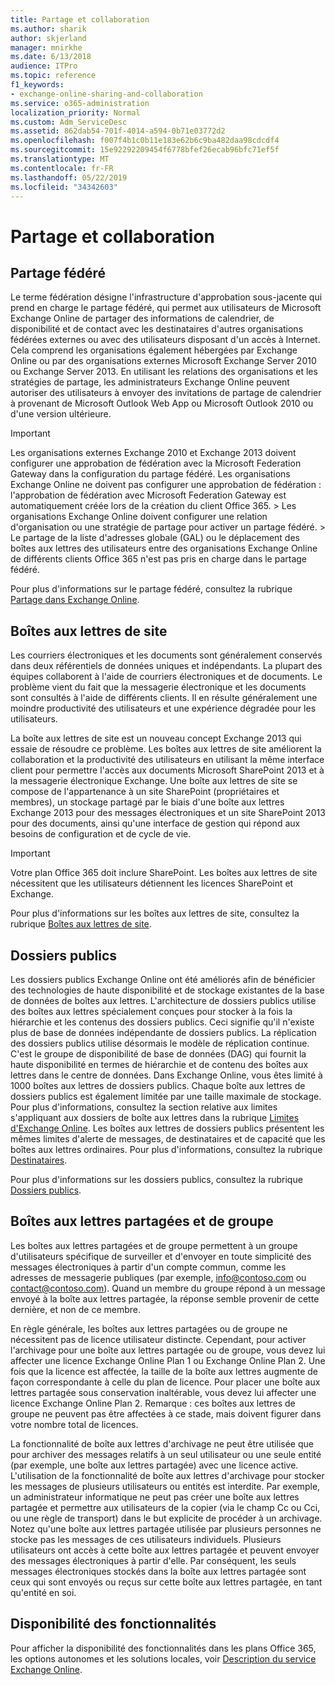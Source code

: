 ```yaml
---
title: Partage et collaboration
ms.author: sharik
author: skjerland
manager: mnirkhe
ms.date: 6/13/2018
audience: ITPro
ms.topic: reference
f1_keywords:
- exchange-online-sharing-and-collaboration
ms.service: o365-administration
localization_priority: Normal
ms.custom: Adm_ServiceDesc
ms.assetid: 862dab54-701f-4014-a594-0b71e03772d2
ms.openlocfilehash: f007f4b1c0b11e183e62b6c9ba482daa98cdcdf4
ms.sourcegitcommit: 15e92292209454f6778bfef26ecab96bfc71ef5f
ms.translationtype: MT
ms.contentlocale: fr-FR
ms.lasthandoff: 05/22/2019
ms.locfileid: "34342603"
---
```

# <a name="sharing-and-collaboration"></a>Partage et collaboration

## <a name="federated-sharing"></a>Partage fédéré

Le terme fédération désigne l'infrastructure d'approbation sous-jacente qui prend en charge le partage fédéré, qui permet aux utilisateurs de Microsoft Exchange Online de partager des informations de calendrier, de disponibilité et de contact avec les destinataires d'autres organisations fédérées externes ou avec des utilisateurs disposant d'un accès à Internet. Cela comprend les organisations également hébergées par Exchange Online ou par des organisations externes Microsoft Exchange Server 2010 ou Exchange Server 2013. En utilisant les relations des organisations et les stratégies de partage, les administrateurs Exchange Online peuvent autoriser des utilisateurs à envoyer des invitations de partage de calendrier à provenant de Microsoft Outlook Web App ou Microsoft Outlook 2010 ou d'une version ultérieure.
  
> [!IMPORTANT]
>  Les organisations externes Exchange 2010 et Exchange 2013 doivent configurer une approbation de fédération avec la Microsoft Federation Gateway dans la configuration du partage fédéré. Les organisations Exchange Online ne doivent pas configurer une approbation de fédération : l'approbation de fédération avec Microsoft Federation Gateway est automatiquement créée lors de la création du client Office 365. >  Les organisations Exchange Online doivent configurer une relation d'organisation ou une stratégie de partage pour activer un partage fédéré. >  Le partage de la liste d'adresses globale (GAL) ou le déplacement des boîtes aux lettres des utilisateurs entre des organisations Exchange Online de différents clients Office 365 n'est pas pris en charge dans le partage fédéré. 
  
Pour plus d'informations sur le partage fédéré, consultez la rubrique [Partage dans Exchange Online](https://go.microsoft.com/fwlink/p/?LinkId=271774).
  
## <a name="site-mailboxes"></a>Boîtes aux lettres de site

Les courriers électroniques et les documents sont généralement conservés dans deux référentiels de données uniques et indépendants. La plupart des équipes collaborent à l'aide de courriers électroniques et de documents. Le problème vient du fait que la messagerie électronique et les documents sont consultés à l'aide de différents clients. Il en résulte généralement une moindre productivité des utilisateurs et une expérience dégradée pour les utilisateurs.
  
La boîte aux lettres de site est un nouveau concept Exchange 2013 qui essaie de résoudre ce problème. Les boîtes aux lettres de site améliorent la collaboration et la productivité des utilisateurs en utilisant la même interface client pour permettre l'accès aux documents Microsoft SharePoint 2013 et à la messagerie électronique Exchange. Une boîte aux lettres de site se compose de l'appartenance à un site SharePoint (propriétaires et membres), un stockage partagé par le biais d'une boîte aux lettres Exchange 2013 pour des messages électroniques et un site SharePoint 2013 pour des documents, ainsi qu'une interface de gestion qui répond aux besoins de configuration et de cycle de vie.
  
> [!IMPORTANT]
> Votre plan Office 365 doit inclure SharePoint. Les boîtes aux lettres de site nécessitent que les utilisateurs détiennent les licences SharePoint et Exchange. 
  
Pour plus d'informations sur les boîtes aux lettres de site, consultez la rubrique [Boîtes aux lettres de site](https://go.microsoft.com/fwlink/p/?LinkId=271789).
  
## <a name="public-folders"></a>Dossiers publics

Les dossiers publics Exchange Online ont été améliorés afin de bénéficier des technologies de haute disponibilité et de stockage existantes de la base de données de boîtes aux lettres. L'architecture de dossiers publics utilise des boîtes aux lettres spécialement conçues pour stocker à la fois la hiérarchie et les contenus des dossiers publics. Ceci signifie qu'il n'existe plus de base de données indépendante de dossiers publics. La réplication des dossiers publics utilise désormais le modèle de réplication continue. C'est le groupe de disponibilité de base de données (DAG) qui fournit la haute disponibilité en termes de hiérarchie et de contenu des boîtes aux lettres dans le centre de données. Dans Exchange Online, vous êtes limité à 1000 boîtes aux lettres de dossiers publics. Chaque boîte aux lettres de dossiers publics est également limitée par une taille maximale de stockage. Pour plus d'informations, consultez la section relative aux limites s'appliquant aux dossiers de boîte aux lettres dans la rubrique [Limites d'Exchange Online](exchange-online-limits.md). Les boîtes aux lettres de dossiers publics présentent les mêmes limites d'alerte de messages, de destinataires et de capacité que les boîtes aux lettres ordinaires. Pour plus d'informations, consultez la rubrique [Destinataires](recipients.md). 
  
Pour plus d'informations sur les dossiers publics, consultez la rubrique [Dossiers publics](https://go.microsoft.com/fwlink/p/?LinkId=271790).
  
## <a name="group-and-shared-mailboxes"></a>Boîtes aux lettres partagées et de groupe

Les boîtes aux lettres partagées et de groupe permettent à un groupe d'utilisateurs spécifique de surveiller et d'envoyer en toute simplicité des messages électroniques à partir d'un compte commun, comme les adresses de messagerie publiques (par exemple, info@contoso.com ou contact@contoso.com). Quand un membre du groupe répond à un message envoyé à la boîte aux lettres partagée, la réponse semble provenir de cette dernière, et non de ce membre.
  
En règle générale, les boîtes aux lettres partagées ou de groupe ne nécessitent pas de licence utilisateur distincte. Cependant, pour activer l'archivage pour une boîte aux lettres partagée ou de groupe, vous devez lui affecter une licence Exchange Online Plan 1 ou Exchange Online Plan 2. Une fois que la licence est affectée, la taille de la boîte aux lettres augmente de façon correspondante à celle du plan de licence. Pour placer une boîte aux lettres partagée sous conservation inaltérable, vous devez lui affecter une licence Exchange Online Plan 2. Remarque : ces boîtes aux lettres de groupe ne peuvent pas être affectées à ce stade, mais doivent figurer dans votre nombre total de licences.
  
La fonctionnalité de boîte aux lettres d'archivage ne peut être utilisée que pour archiver des messages relatifs à un seul utilisateur ou une seule entité (par exemple, une boîte aux lettres partagée) avec une licence active. L'utilisation de la fonctionnalité de boîte aux lettres d'archivage pour stocker les messages de plusieurs utilisateurs ou entités est interdite. Par exemple, un administrateur informatique ne peut pas créer une boîte aux lettres partagée et permettre aux utilisateurs de la copier (via le champ Cc ou Cci, ou une règle de transport) dans le but explicite de procéder à un archivage. Notez qu'une boîte aux lettres partagée utilisée par plusieurs personnes ne stocke pas les messages de ces utilisateurs individuels. Plusieurs utilisateurs ont accès à cette boîte aux lettres partagée et peuvent envoyer des messages électroniques à partir d'elle. Par conséquent, les seuls messages électroniques stockés dans la boîte aux lettres partagée sont ceux qui sont envoyés ou reçus sur cette boîte aux lettres partagée, en tant qu'entité en soi.
  
## <a name="feature-availability"></a>Disponibilité des fonctionnalités

Pour afficher la disponibilité des fonctionnalités dans les plans Office 365, les options autonomes et les solutions locales, voir [Description du service Exchange Online](exchange-online-service-description.md).
  

